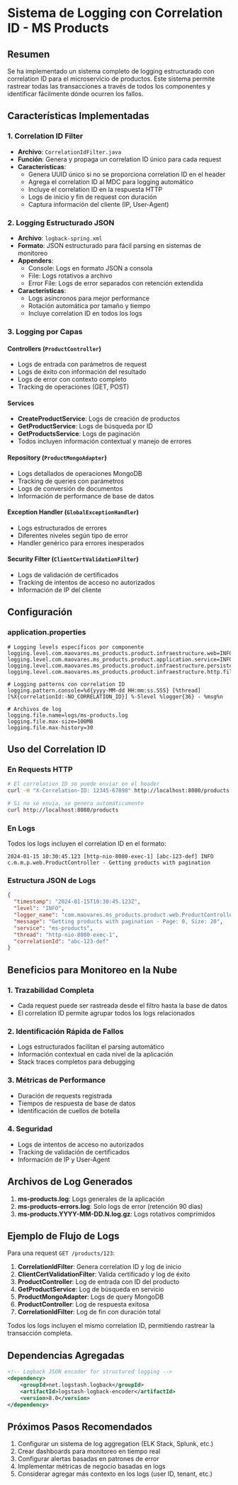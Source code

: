 # Sistema de Logging con Correlation ID - MS Products

## Resumen

Se ha implementado un sistema completo de logging estructurado con correlation ID para el microservicio de productos. Este sistema permite rastrear todas las transacciones a través de todos los componentes y identificar fácilmente dónde ocurren los fallos.

## Características Implementadas

### 1. Correlation ID Filter
- **Archivo**: `CorrelationIdFilter.java`
- **Función**: Genera y propaga un correlation ID único para cada request
- **Características**:
  - Genera UUID único si no se proporciona correlation ID en el header
  - Agrega el correlation ID al MDC para logging automático
  - Incluye el correlation ID en la respuesta HTTP
  - Logs de inicio y fin de request con duración
  - Captura información del cliente (IP, User-Agent)

### 2. Logging Estructurado JSON
- **Archivo**: `logback-spring.xml`
- **Formato**: JSON estructurado para fácil parsing en sistemas de monitoreo
- **Appenders**:
  - Console: Logs en formato JSON a consola
  - File: Logs rotativos a archivo
  - Error File: Logs de error separados con retención extendida
- **Características**:
  - Logs asíncronos para mejor performance
  - Rotación automática por tamaño y tiempo
  - Incluye correlation ID en todos los logs

### 3. Logging por Capas

#### Controllers (`ProductController`)
- Logs de entrada con parámetros de request
- Logs de éxito con información del resultado
- Logs de error con contexto completo
- Tracking de operaciones (GET, POST)

#### Services
- **CreateProductService**: Logs de creación de productos
- **GetProductService**: Logs de búsqueda por ID
- **GetProductsService**: Logs de paginación
- Todos incluyen información contextual y manejo de errores

#### Repository (`ProductMongoAdapter`)
- Logs detallados de operaciones MongoDB
- Tracking de queries con parámetros
- Logs de conversión de documentos
- Información de performance de base de datos

#### Exception Handler (`GlobalExceptionHandler`)
- Logs estructurados de errores
- Diferentes niveles según tipo de error
- Handler genérico para errores inesperados

#### Security Filter (`ClientCertValidationFilter`)
- Logs de validación de certificados
- Tracking de intentos de acceso no autorizados
- Información de IP del cliente

## Configuración

### application.properties
```properties
# Logging levels específicos por componente
logging.level.com.maovares.ms_products.product.infraestructure.web=INFO
logging.level.com.maovares.ms_products.product.application.service=INFO
logging.level.com.maovares.ms_products.product.infraestructure.persistence=INFO
logging.level.com.maovares.ms_products.product.infraestructure.http.filter=INFO

# Logging patterns con correlation ID
logging.pattern.console=%d{yyyy-MM-dd HH:mm:ss.SSS} [%thread] [%X{correlationId:-NO_CORRELATION_ID}] %-5level %logger{36} - %msg%n

# Archivos de log
logging.file.name=logs/ms-products.log
logging.file.max-size=100MB
logging.file.max-history=30
```

## Uso del Correlation ID

### En Requests HTTP
```bash
# El correlation ID se puede enviar en el header
curl -H "X-Correlation-ID: 12345-67890" http://localhost:8080/products

# Si no se envía, se genera automáticamente
curl http://localhost:8080/products
```

### En Logs
Todos los logs incluyen el correlation ID en el formato:
```
2024-01-15 10:30:45.123 [http-nio-8080-exec-1] [abc-123-def] INFO  c.m.m.p.web.ProductController - Getting products with pagination
```

### Estructura JSON de Logs
```json
{
  "timestamp": "2024-01-15T10:30:45.123Z",
  "level": "INFO",
  "logger_name": "com.maovares.ms_products.product.web.ProductController",
  "message": "Getting products with pagination - Page: 0, Size: 20",
  "service": "ms-products",
  "thread": "http-nio-8080-exec-1",
  "correlationId": "abc-123-def"
}
```

## Beneficios para Monitoreo en la Nube

### 1. Trazabilidad Completa
- Cada request puede ser rastreada desde el filtro hasta la base de datos
- El correlation ID permite agrupar todos los logs relacionados

### 2. Identificación Rápida de Fallos
- Logs estructurados facilitan el parsing automático
- Información contextual en cada nivel de la aplicación
- Stack traces completos para debugging

### 3. Métricas de Performance
- Duración de requests registrada
- Tiempos de respuesta de base de datos
- Identificación de cuellos de botella

### 4. Seguridad
- Logs de intentos de acceso no autorizados
- Tracking de validación de certificados
- Información de IP y User-Agent

## Archivos de Log Generados

1. **ms-products.log**: Logs generales de la aplicación
2. **ms-products-errors.log**: Solo logs de error (retención 90 días)
3. **ms-products.YYYY-MM-DD.N.log.gz**: Logs rotativos comprimidos

## Ejemplo de Flujo de Logs

Para una request `GET /products/123`:

1. **CorrelationIdFilter**: Genera correlation ID y log de inicio
2. **ClientCertValidationFilter**: Valida certificado y log de éxito
3. **ProductController**: Log de entrada con ID del producto
4. **GetProductService**: Log de búsqueda en servicio
5. **ProductMongoAdapter**: Logs de query MongoDB
6. **ProductController**: Log de respuesta exitosa
7. **CorrelationIdFilter**: Log de fin con duración total

Todos los logs incluyen el mismo correlation ID, permitiendo rastrear la transacción completa.

## Dependencias Agregadas

```xml
<!-- Logback JSON encoder for structured logging -->
<dependency>
    <groupId>net.logstash.logback</groupId>
    <artifactId>logstash-logback-encoder</artifactId>
    <version>8.0</version>
</dependency>
```

## Próximos Pasos Recomendados

1. Configurar un sistema de log aggregation (ELK Stack, Splunk, etc.)
2. Crear dashboards para monitoreo en tiempo real
3. Configurar alertas basadas en patrones de error
4. Implementar métricas de negocio basadas en logs
5. Considerar agregar más contexto en los logs (user ID, tenant, etc.)
